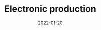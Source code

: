 ---
title: Electronic production
date: 2022-01-20
slug: electronic-production
image: "hello.jpg"
description: Week 4
---